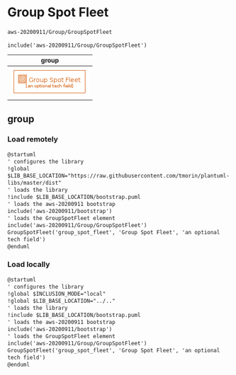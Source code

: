 # Group Spot Fleet

```text
aws-20200911/Group/GroupSpotFleet
```

```text
include('aws-20200911/Group/GroupSpotFleet')
```

|group|
|---|
|![](GroupSpotFleet.group.local.png)|



## group
### Load remotely
```plantuml
@startuml
' configures the library
!global $LIB_BASE_LOCATION="https://raw.githubusercontent.com/tmorin/plantuml-libs/master/dist"
' loads the library
!include $LIB_BASE_LOCATION/bootstrap.puml
' loads the aws-20200911 bootstrap
include('aws-20200911/bootstrap')
' loads the GroupSpotFleet element
include('aws-20200911/Group/GroupSpotFleet')
GroupSpotFleet('group_spot_fleet', 'Group Spot Fleet', 'an optional tech field')
@enduml
```
### Load locally
```plantuml
@startuml
' configures the library
!global $INCLUSION_MODE="local"
!global $LIB_BASE_LOCATION="../.."
' loads the library
!include $LIB_BASE_LOCATION/bootstrap.puml
' loads the aws-20200911 bootstrap
include('aws-20200911/bootstrap')
' loads the GroupSpotFleet element
include('aws-20200911/Group/GroupSpotFleet')
GroupSpotFleet('group_spot_fleet', 'Group Spot Fleet', 'an optional tech field')
@enduml
```

